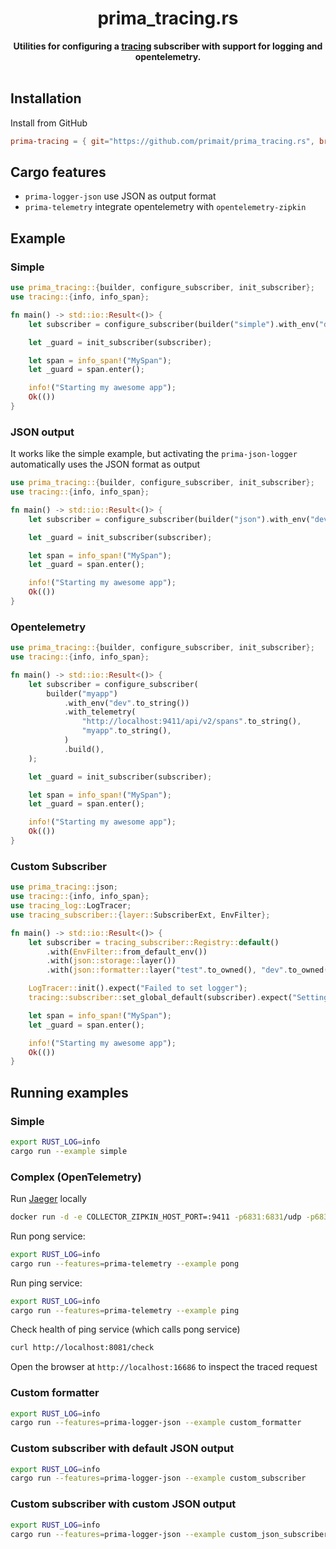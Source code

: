 <h1 align="center">prima_tracing.rs</h1>
<div align="center">
 <strong>
  Utilities for configuring a <a href="https://github.com/tokio-rs/tracing">tracing</a> subscriber with support for logging and opentelemetry.
 </strong>
</div>

<br />

## Installation

Install from GitHub

```toml
prima-tracing = { git="https://github.com/primait/prima_tracing.rs", branch="master" }
```

## Cargo features

- `prima-logger-json` use JSON as output format
- `prima-telemetry` integrate opentelemetry with `opentelemetry-zipkin`

## Example

### Simple

```rust
use prima_tracing::{builder, configure_subscriber, init_subscriber};
use tracing::{info, info_span};

fn main() -> std::io::Result<()> {
    let subscriber = configure_subscriber(builder("simple").with_env("dev".to_string()).build());

    let _guard = init_subscriber(subscriber);

    let span = info_span!("MySpan");
    let _guard = span.enter();

    info!("Starting my awesome app");
    Ok(())
}
```

### JSON output

It works like the simple example, but activating the `prima-json-logger` automatically uses the JSON format as output

```rust
use prima_tracing::{builder, configure_subscriber, init_subscriber};
use tracing::{info, info_span};

fn main() -> std::io::Result<()> {
    let subscriber = configure_subscriber(builder("json").with_env("dev".to_string()).build());

    let _guard = init_subscriber(subscriber);

    let span = info_span!("MySpan");
    let _guard = span.enter();

    info!("Starting my awesome app");
    Ok(())
}

```

### Opentelemetry

```rust
use prima_tracing::{builder, configure_subscriber, init_subscriber};
use tracing::{info, info_span};

fn main() -> std::io::Result<()> {
    let subscriber = configure_subscriber(
        builder("myapp")
            .with_env("dev".to_string())
            .with_telemetry(
                "http://localhost:9411/api/v2/spans".to_string(),
                "myapp".to_string(),
            )
            .build(),
    );

    let _guard = init_subscriber(subscriber);

    let span = info_span!("MySpan");
    let _guard = span.enter();

    info!("Starting my awesome app");
    Ok(())
}

```

### Custom Subscriber

```rust
use prima_tracing::json;
use tracing::{info, info_span};
use tracing_log::LogTracer;
use tracing_subscriber::{layer::SubscriberExt, EnvFilter};

fn main() -> std::io::Result<()> {
    let subscriber = tracing_subscriber::Registry::default()
        .with(EnvFilter::from_default_env())
        .with(json::storage::layer())
        .with(json::formatter::layer("test".to_owned(), "dev".to_owned()));

    LogTracer::init().expect("Failed to set logger");
    tracing::subscriber::set_global_default(subscriber).expect("Setting default subscriber failed");

    let span = info_span!("MySpan");
    let _guard = span.enter();

    info!("Starting my awesome app");
    Ok(())
}
```

## Running examples

### Simple

```sh
export RUST_LOG=info
cargo run --example simple
```

### Complex (OpenTelemetry)

Run [Jaeger](https://www.jaegertracing.io) locally

```sh
docker run -d -e COLLECTOR_ZIPKIN_HOST_PORT=:9411 -p6831:6831/udp -p6832:6832/udp -p16686:16686 -p 9411:9411  jaegertracing/all-in-one:latest
```

Run pong service:

```sh
export RUST_LOG=info
cargo run --features=prima-telemetry --example pong
```

Run ping service:

```sh
export RUST_LOG=info
cargo run --features=prima-telemetry --example ping
```

Check health of ping service (which calls pong service)

```sh
curl http://localhost:8081/check
```

Open the browser at `http://localhost:16686` to inspect the traced request

### Custom formatter

```sh
export RUST_LOG=info
cargo run --features=prima-logger-json --example custom_formatter
```

### Custom subscriber with default JSON output

```sh
export RUST_LOG=info
cargo run --features=prima-logger-json --example custom_subscriber
```

### Custom subscriber with custom JSON output

```sh
export RUST_LOG=info
cargo run --features=prima-logger-json --example custom_json_subscriber
```
